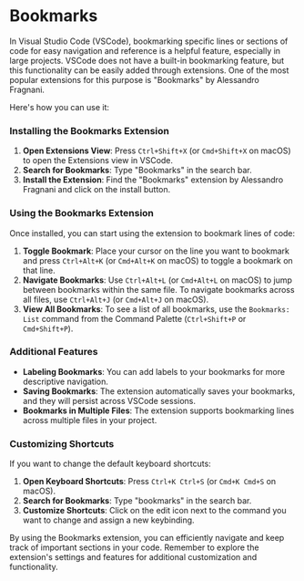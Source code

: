 # Bookmarks

In Visual Studio Code (VSCode), bookmarking specific lines or sections of code for easy navigation and reference is a helpful feature, especially in large projects. VSCode does not have a built-in bookmarking feature, but this functionality can be easily added through extensions. One of the most popular extensions for this purpose is "Bookmarks" by Alessandro Fragnani.

Here's how you can use it:

### Installing the Bookmarks Extension

1. **Open Extensions View**: Press `Ctrl+Shift+X` (or `Cmd+Shift+X` on macOS) to open the Extensions view in VSCode.
2. **Search for Bookmarks**: Type "Bookmarks" in the search bar.
3. **Install the Extension**: Find the "Bookmarks" extension by Alessandro Fragnani and click on the install button.

### Using the Bookmarks Extension

Once installed, you can start using the extension to bookmark lines of code:

1. **Toggle Bookmark**: Place your cursor on the line you want to bookmark and press `Ctrl+Alt+K` (or `Cmd+Alt+K` on macOS) to toggle a bookmark on that line.
2. **Navigate Bookmarks**: Use `Ctrl+Alt+L` (or `Cmd+Alt+L` on macOS) to jump between bookmarks within the same file. To navigate bookmarks across all files, use `Ctrl+Alt+J` (or `Cmd+Alt+J` on macOS).
3. **View All Bookmarks**: To see a list of all bookmarks, use the `Bookmarks: List` command from the Command Palette (`Ctrl+Shift+P` or `Cmd+Shift+P`).

### Additional Features

- **Labeling Bookmarks**: You can add labels to your bookmarks for more descriptive navigation.
- **Saving Bookmarks**: The extension automatically saves your bookmarks, and they will persist across VSCode sessions.
- **Bookmarks in Multiple Files**: The extension supports bookmarking lines across multiple files in your project.

### Customizing Shortcuts

If you want to change the default keyboard shortcuts:

1. **Open Keyboard Shortcuts**: Press `Ctrl+K Ctrl+S` (or `Cmd+K Cmd+S` on macOS).
2. **Search for Bookmarks**: Type "bookmarks" in the search bar.
3. **Customize Shortcuts**: Click on the edit icon next to the command you want to change and assign a new keybinding.

By using the Bookmarks extension, you can efficiently navigate and keep track of important sections in your code. Remember to explore the extension's settings and features for additional customization and functionality.